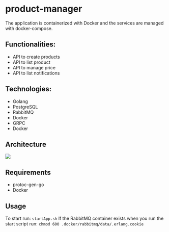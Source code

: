# product-manager
The application is containerized with Docker and the services are managed with docker-compose.

## Functionalities:
- API to create products
- API to list product
- API to manage price
- API to list notifications

## Technologies:
- Golang
- PostgreSQL
- RabbitMQ
- Docker
- GRPC
- Docker

## Architecture
![](https://i.imgur.com/fTUAl1h.png)
## Requirements
- protoc-gen-go
- Docker

## Usage
To start run: `startApp.sh`
If the RabbitMQ container exists when you run the start script run: `chmod 600 .docker/rabbitmq/data/.erlang.cookie`

